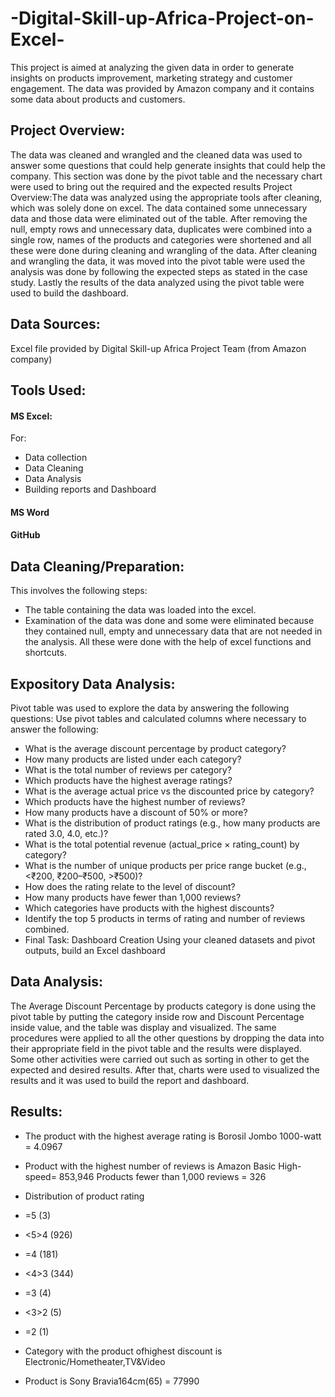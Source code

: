 # -Digital-Skill-up-Africa-Project-on-Excel-
 This project is aimed at analyzing the given data in order to generate insights on products improvement, marketing strategy and customer engagement. The data was provided by Amazon company and it contains some data about products and customers.
## Project Overview:
The data was cleaned and wrangled and the cleaned data was used to answer some questions that could help generate insights that could help the company. This section was done by the pivot table and the necessary chart were used to bring out the required and the expected results
Project Overview:The data  was analyzed using the appropriate tools after cleaning, which was solely done on excel.
The data contained some unnecessary data  and those data were eliminated out of the table.
After removing the null, empty rows and unnecessary data, duplicates were combined into a single row, names of the products and categories were shortened and all these were done during cleaning and wrangling of the data.
After cleaning and wrangling the data, it was moved into the pivot table were used the analysis was done by following the expected steps as stated in the case study.
Lastly the results of the data analyzed using the pivot table were used to build the dashboard.
## Data Sources: 
Excel file provided by Digital Skill-up Africa Project Team (from Amazon company)
## Tools Used:
#### MS Excel:
For:
- Data collection
- Data Cleaning
- Data Analysis
- Building reports and Dashboard
#### MS Word
#### GitHub
## Data Cleaning/Preparation:
This involves the following steps:
- The table containing the data was loaded into the excel.
- Examination of the data was done and some were eliminated because they contained null, empty and unnecessary data that are not needed in the analysis.
All these were done with the help of excel functions and shortcuts.
## Expository Data Analysis:
Pivot table was used to explore the data by answering the following questions:
Use pivot tables and calculated columns where necessary to answer the following:
- What is the average discount percentage by product category?
- How many products are listed under each category?
- What is the total number of reviews per category?
- Which products have the highest average ratings?
- What is the average actual price vs the discounted price by category?
- Which products have the highest number of reviews?
- How many products have a discount of 50% or more?
- What is the distribution of product ratings (e.g., how many products are rated 3.0,
4.0, etc.)?
- What is the total potential revenue (actual_price × rating_count) by category?
- What is the number of unique products per price range bucket (e.g., <₹200, ₹200–₹500, >₹500)?
- How does the rating relate to the level of discount?
- How many products have fewer than 1,000 reviews?
- Which categories have products with the highest discounts?
- Identify the top 5 products in terms of rating and number of reviews combined.
- Final Task: Dashboard Creation
Using your cleaned datasets and pivot outputs, build an Excel dashboard
## Data Analysis:
The Average Discount Percentage by products category is done using the pivot table by putting the category inside row and Discount Percentage inside value, and the table was display and visualized.
The same procedures were applied to all the other questions by dropping the data into their appropriate field in the pivot table and the results were displayed.
Some other activities were carried out such as sorting in other to get the expected and desired results.
After that, charts were used to visualized the results and it was used to build the report and dashboard.
## Results:
- The product with the highest average rating is Borosil Jombo 1000-watt
= 4.0967
- Product with the highest number of reviews is Amazon Basic High-speed= 853,946
Products fewer than 1,000 reviews  = 326
- Distribution of product rating 
- =5                        (3)
- <5>4                      (926)
- =4                        (181)
- <4>3                      (344)
- =3                         (4)
- <3>2                       (5)
- =2                         (1)

- Category with the product ofhighest discount is Electronic/Hometheater,TV&Video
- Product is Sony Bravia164cm(65) = 77990
















